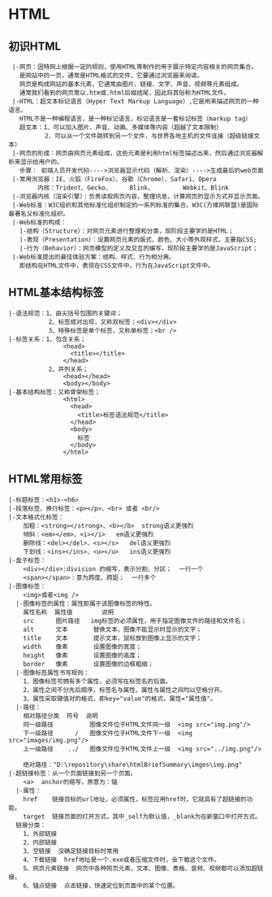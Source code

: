 # HTML
 ## 初识HTML
     |-网页：因特网上根据一定的规则，使用HTML等制作的用于展示特定内容相关的网页集合。
       是网站中的一页，通常是HTML格式的文件，它要通过浏览器来阅读。
       网页是构成网站的基本元素，它通常由图片、链接、文字、声音、视频等元素组成。
       通常我们看到的网页常以.htm或.html后缀结尾，因此将其俗称为HTML文件。
     |-HTML：超文本标记语言（Hyper Text Markup Language）,它是用来描述网页的一种语言。
       HTML不是一种编程语言，是一种标记语言，标记语言是一套标记标签（markup tag）
       超文本：1、可以加入图片、声音、动画、多媒体等内容（超越了文本限制）
              2、可以从一个文件跳转到另一个文件，与世界各地主机的文件连接（超级链接文本）
     |-网页的形成：网页由网页元素组成，这些元素是利用html标签描述出来，然后通过浏览器解析来显示给用户的。
       步骤： 前端人员开发代码---->浏览器显示代码（解析、渲染）---->生成最后的web页面
     |-常用浏览器：IE、火狐（FireFox）、谷歌（Chrome）、Safari、Opera
            内核：Trident、Gecko、     Blink、        Webkit、Blink
     |-浏览器内核（渲染引擎）：负责读取网页内容，整理讯息，计算网页的显示方式并显示页面。
     |-Web标准：W3C组织和其他标准化组织制定的一系列标准的集合。W3C(万维网联盟)是国际最著名父标准化组织。
     |-Web标准的构成：
       |-结构（Structure）：对网页元素进行整理和分类，现阶段主要学的是HTML；
       |-表现（Presentation）：设置网页元素的版式、颜色、大小等外观样式，主要指CSS;
       |-行为（Behavior）：网页模型的定义及交互的编写，现阶段主要学的是JavaScript；
     |-Web标准提出的最佳体验方案：结构、样式、行为相分离。
       即结构在HTML文件中，表现在CSS文件中，行为在JavaScript文件中。
 ## HTML基本结构标签
    |-语法规范：1、由尖括号包围的关键词；
               2、标签成对出现，又称双标签；<div></div>
               3、特殊标签是单个标签，又称单标签；<br />
    |-标签关系：1、包含关系；
                   <head>
                     <title></title>
                   </head>
               2、并列关系；
                   <head></head>
                   <body></body>
    |-基本结构标签：又称骨架标签；
                   <html>
                     <head>
                       <title>标签语法规范</title>
                     </head>
                     <body>
                       标签
                     </body>
                   </html>
 ## HTML常用标签
    |-标题标签：<h1>-<h6>
    |-段落标签、换行标签：<p></p>、<br> 或者 <br/>
    |-文本格式化标签：
        加粗：<strong></strong>、<b></b>  strong语义更强烈
        倾斜：<em></em>、<i></i>   em语义更强烈
        删除线：<del></del>、<s></s>   del语义更强烈
        下划线：<ins></ins>、<u></u>   ins语义更强烈
    |-盒子标签：
        <div></div>:division 的缩写，表示分割、分区；  一行一个
        <span></span>：意为跨度、跨距；  一行多个
    |-图像标签：
        <img>或者<img />
      |-图像标签的属性：属性即属于该图像标签的特性。
        属性名称  属性值        说明
        src      图片路径   img标签的必须属性，用于指定图像文件的路径和文件名；
        alt      文本       替换文本，图像不能显示时显示的文字；
        title    文本       提示文本，鼠标放到图像上显示的文字；
        width    像素       设置图像的宽度；
        height   像素       设置图像的高度；
        border   像素       设置图像的边框粗细；
      |-图像标签属性书写规则：
        1、图像标签可拥有多个属性，必须写在标签名的后面。
        2、属性之间不分先后顺序，标签名与属性、属性与属性之间均以空格分开。
        3、属性采取键值对的格式，即key="value"的格式，属性="属性值"。
      |-路径：
        相对路径分类  符号  说明
        同一级路径          图像文件位于HTML文件同一级  <img src="img.png"/>
        下一级路径      /   图像文件位于HTML文件下一级  <img src="images/img.png"/>
        上一级路径    ../   图像文件位于HTML文件上一级  <img src="../img.png"/>
        
        绝对路径："D:\repository\share\htmlBriefSummary\imges\img.png" 
    |-超链接标签：从一个页面链接到另一个页面。
        <a>  anchor的缩写，原意为：锚
      |-属性：
        href    链接目标的url地址，必须属性，标签应用href时，它就具有了超链接的功能。
        target  链接页面的打开方式，其中_self为默认值，_blank为在新窗口中打开方式。 
      链接分类：
        1、外部链接
        2、内部链接
        3、空链接  没确定链接目标时常用
        4、下载链接  href地址是一个.exe或者压缩文件时，会下载这个文件。
        5、网页元素链接  网页中各种网页元素，文本、图像、表格、音频、视频都可以添加超链接。
        6、锚点链接  点击链接，快速定位到页面中的某个位置。 
